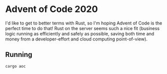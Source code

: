 # Advent of Code 2020

I'd like to get to better terms with Rust, so I'm hoping Advent of Code is the perfect time to do that!
Rust on the server seems such a nice fit (business logic running as efficiently and safely as possible, saving both time and money from a developer-effort and cloud computing point-of-view).

## Running

```
cargo aoc
```
